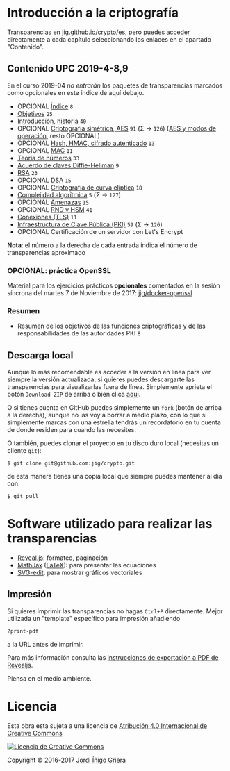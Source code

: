
# Introducción a la criptografía

Transparencias en [jig.github.io/crypto/es](https://jig.github.io/crypto/es), pero puedes acceder directamente a cada capítulo seleccionando los enlaces en el apartado "Contenido".

## Contenido UPC 2019-4-8,9

En el curso 2019-04 _no entrarán_ los paquetes de transparencias marcados como opcionales en este índice de aquí debajo.

  - OPCIONAL [Índice](https://jig.github.io/crypto/es) `8`
  - [Objetivos](https://jig.github.io/crypto/es/objectives.html) `25` 
  - [Introducción, historia](https://jig.github.io/crypto/es/intro.html) `40`
  - OPCIONAL [Criptografía simétrica, AES](https://jig.github.io/crypto/es/symmetric.html) `91` (&Sigma; → `126`) ([AES y modos de operación](https://jig.github.io/crypto/es/symmetric.html#aes), resto OPCIONAL)
  - OPCIONAL [Hash, HMAC, cifrado autenticado](https://jig.github.io/crypto/es/hash.html) `13`  
  - OPCIONAL [MAC](https://jig.github.io/crypto/es/ecbc-mac.html) `11` 
  - [Teoría de números](https://jig.github.io/crypto/es/number-theory.html) `33`
  - [Acuerdo de claves Diffie-Hellman](https://jig.github.io/crypto/es/dh.html) `9`
  - [RSA](https://jig.github.io/crypto/es/rsa.html) `23`
  - OPCIONAL [DSA](https://jig.github.io/crypto/es/dsa.html) `15`
  - OPCIONAL [Criptografía de curva elíptica](https://jig.github.io/crypto/es/ecc.html) `18`  
  - [Complejidad algorítmica](http://jig.github.io/crypto/es/complexity.html) `5` (&Sigma; → `127`)
  - OPCIONAL [Amenazas](http://jig.github.io/crypto/es/threats.html) `15` 
  - OPCIONAL [RND y HSM](https://jig.github.io/crypto/es/hsm.html) `41` 
  - [Conexiones (TLS)](http://jig.github.io/crypto/es/tls.html) `11`
  - [Infraestructura de Clave Pública (PKI)](http://jig.github.io/crypto/es/pki.html) `59` (&Sigma; → `126`)
  - OPCIONAL Certificación de un servidor con Let's Encrypt

**Nota**: el número a la derecha de cada entrada indica el número de transparencias aproximado

### OPCIONAL: práctica OpenSSL

Material para los ejercicios prácticos **opcionales** comentados en la sesión síncrona del martes 7 de Noviembre de 2017: [jig/docker-openssl](https://github.com/jig/docker-openssl)

### Resumen
  
  - [Resumen](http://jig.github.io/crypto/es/abstract.html) de los objetivos de las funciones criptográficas y de las responsabilidades de las autoridades PKI `8`
  
## Descarga local

Aunque lo más recomendable es acceder a la versión en línea para ver siempre la versión actualizada, si quieres puedes descargarte las transparencias para visualizarlas fuera de línea.
Simplemente aprieta el botón `Download ZIP` de arriba o bien clica 
[aquí](https://codeload.github.com/jig/crypto/archive/master.zip). 

O si tienes cuenta en GitHub puedes simplemente un `fork` (botón de arriba a la derecha), aunque no las voy a borrar a medio plazo, con lo que si simplemente marcas con una estrella tendrás un recordatorio en tu cuenta de donde residen para cuando las necesites.

O también, puedes clonar el proyecto en tu disco duro local (necesitas un cliente `git`):

```
$ git clone git@github.com:jig/crypto.git
```

de esta manera tienes una copia local que siempre puedes mantener al día con:

```
$ git pull
```            

# Software utilizado para realizar las transparencias

  - [Reveal.js](https://github.com/hakimel/reveal.js): formateo, paginación
  - [MathJax](https://www.mathjax.org) ([LaTeX](http://latex-project.org)): para presentar las ecuaciones
  - [SVG-edit](https://github.com/SVG-Edit/svgedit): para mostrar gráficos vectoriales
  
## Impresión
  
Si quieres imprimir las transparencias no hagas `Ctrl+P` directamente. Mejor utilizada un "template" específico para impresión añadiendo 

```
?print-pdf 
``` 
a la URL antes de imprimir. 

Para más información consulta las 
[instrucciones de exportación a PDF de Revealjs](https://github.com/hakimel/reveal.js/#pdf-export).

Piensa en el medio ambiente.

# Licencia

Esta obra esta sujeta a una licencia de [Atribución 4.0 Internacional de Creative Commons](http://creativecommons.org/licenses/by/4.0/)

[![Licencia de Creative Commons](https://i.creativecommons.org/l/by/4.0/88x31.png)](http://creativecommons.org/licenses/by/4.0/)

Copyright © 2016-2017 [Jordi Íñigo Griera](https://github.com/jig)
